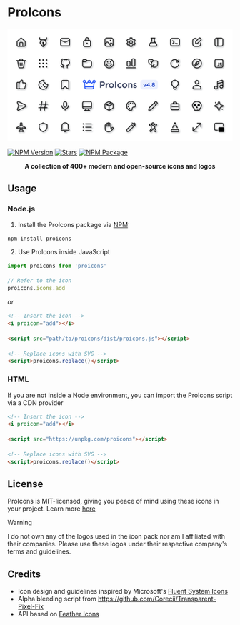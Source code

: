 # ProIcons
<img src="./.github/images/cover.png">

  [![NPM Version](https://img.shields.io/npm/v/proicons?style=for-the-badge&color=orange)](https://github.com/ProCode-Software/proicons/releases)
[![Stars](https://img.shields.io/github/stars/ProCode-Software/proicons?style=for-the-badge)]()
[![NPM Package](https://img.shields.io/npm/dm/proicons?label=downloads&style=for-the-badge)](https://www.npmjs.com/package/proicons)

<p align="center"><b>A collection of 400+ modern and open-source icons and logos</b></p>

## Usage
### Node.js
1. Install the ProIcons package via [NPM](https://https://www.npmjs.com/package/proicons):
```
npm install proicons
```
2. Use ProIcons inside JavaScript
```javascript
import proicons from 'proicons'

// Refer to the icon
proicons.icons.add
```
_or_

```html
<!-- Insert the icon -->
<i proicon="add"></i>

<script src="path/to/proicons/dist/proicons.js"></script>

<!-- Replace icons with SVG -->
<script>proicons.replace()</script>
```

### HTML
If you are not inside a Node environment, you can import the ProIcons script via a CDN provider

```html
<!-- Insert the icon -->
<i proicon="add"></i>

<script src="https://unpkg.com/proicons"></script>

<!-- Replace icons with SVG -->
<script>proicons.replace()</script>
```

## License
ProIcons is MIT-licensed, giving you peace of mind using these icons in your project. Learn more [here](./LICENSE)

> [!WARNING]
> I do not own any of the logos used in the icon pack nor am I affiliated with their companies. Please use these logos under their respective company's terms and guidelines.

## Credits
- Icon design and guidelines inspired by Microsoft's [Fluent System Icons](https://github.com/microsoft/fluentui-system-icons)
- Alpha bleeding script from https://github.com/Corecii/Transparent-Pixel-Fix
- API based on [Feather Icons](https://github.com/feathericons/feather)
